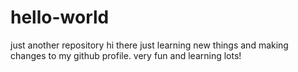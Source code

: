 # hello-world
just another repository 
hi there just learning new things and making changes to my github profile. very fun and learning lots!
